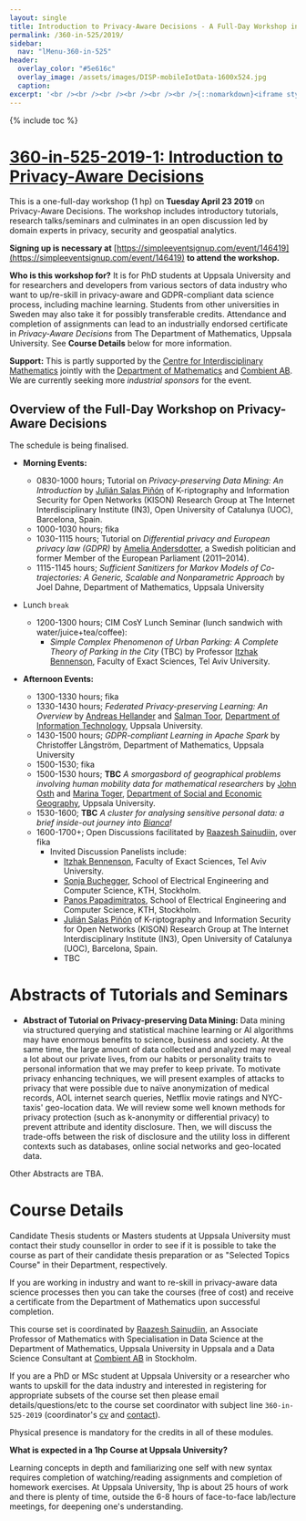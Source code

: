 ```yaml
---
layout: single
title: Introduction to Privacy-Aware Decisions - A Full-Day Workshop in Data Sciences, Spring 2019, Uppsala
permalink: /360-in-525/2019/
sidebar:
  nav: "lMenu-360-in-525"
header:
  overlay_color: "#5e616c"
  overlay_image: /assets/images/DISP-mobileIotData-1600x524.jpg
  caption:
excerpt: '<br /><br /><br /><br /><br /><br />{::nomarkdown}<iframe style="display: inline-block;" src="https://ghbtns.com/github-btn.html?user=lamastex&repo=scalable-data-science&type=star&count=true&size=large" frameborder="0" scrolling="0" width="160px" height="30px"></iframe> <iframe style="display: inline-block;" src="https://ghbtns.com/github-btn.html?user=lamastex&repo=scalable-data-science&type=fork&count=true&size=large" frameborder="0" scrolling="0" width="158px" height="30px"></iframe>{:/nomarkdown}'
---
```

{% include toc %}

# [360-in-525-2019-1: Introduction to Privacy-Aware Decisions](https://lamastex.github.io/scalable-data-science/360-in-525/2019/)

This is a one-full-day workshop (1 hp) on **Tuesday April 23 2019** on Privacy-Aware Decisions. The workshop includes introductory tutorials, research talks/seminars and culminates in an open discussion led by domain experts in privacy, security and geospatial analytics.

**Signing up is necessary at** [https://simpleeventsignup.com/event/146419](https://simpleeventsignup.com/event/146419) **to attend the workshop.**

**Who is this workshop for?** It is for PhD students at Uppsala University and for researchers and developers from various sectors of data industry who want to up/re-skill in privacy-aware and GDPR-compliant data science process, including machine learning. Students from other universities in Sweden may also take it for possibly transferable credits. Attendance and completion of assignments can lead to an industrially endorsed certificate in *Privacy-Aware Decisions* from The Department of Mathematics, Uppsala University.  See **Course Details** below for more information.

**Support:** This is partly supported by the [Centre for Interdisciplinary Mathematics](http://math.uu.se/cim/) jointly with the [Department of Mathematics](http://math.uu.se/) and [Combient AB](https://combient.com/). We are currently seeking more *industrial sponsors* for the event.

## Overview of the Full-Day Workshop on Privacy-Aware Decisions

The schedule is being finalised.

- **Morning Events:**
  - 0830-1000 hours; Tutorial on *Privacy-preserving Data Mining: An Introduction* by [Julián Salas Piñón](http://transfer.rdi.uoc.edu/en/researcher/salas-pin-julin) of K-riptography and Information Security for Open Networks (KISON) Research Group at The Internet Interdisciplinary Institute (IN3), Open University of Catalunya (UOC), Barcelona, Spain.
  - 1000-1030 hours; fika
  - 1030-1115 hours; Tutorial on *Differential privacy and European privacy law (GDPR)* by [Amelia Andersdotter](https://en.wikipedia.org/wiki/Amelia_Andersdotter), a Swedish politician and former Member of the European Parliament (2011–2014).
  - 1115-1145 hours; *Sufficient Sanitizers for Markov Models of Co-trajectories: A Generic, Scalable and Nonparametric Approach* by Joel Dahne, Department of Mathematics, Uppsala University

- Lunch `break`
  - 1200-1300 hours; CIM CosY Lunch Seminar (lunch sandwich with water/juice+tea/coffee):
    - *Simple Complex Phenomenon of Urban Parking: A Complete Theory of Parking in the City* (TBC) by Professor [Itzhak Bennenson](https://en-exact-sciences.tau.ac.il/profile/bennya), Faculty of Exact Sciences, Tel Aviv University.

- **Afternoon Events:**
  - 1300-1330 hours; fika
  - 1330-1430 hours; *Federated Privacy-preserving Learning: An Overview* by [Andreas Hellander](http://www.it.uu.se/katalog/andreash) and [Salman Toor](https://katalog.uu.se/profile/?id=N7-398), [Department of Information Technology](https://katalog.uu.se/organisation/?orgId=X61), Uppsala University.
  - 1430-1500 hours; *GDPR-compliant Learning in Apache Spark* by Christoffer Långström, Department of Mathematics, Uppsala University
  - 1500-1530; fika
  - 1500-1530 hours; **TBC** *A smorgasbord of geographical problems involving human mobility data for mathematical researchers* by [John Osth](http://www.kultgeog.uu.se/kontakt/personal/John_Osth/) and [Marina Toger](https://katalog.uu.se/profile/?id=N17-1812), [Department of Social and Economic Geography](https://katalog.uu.se/organisation/?orgId=HS7), Uppsala University.
  - 1530-1600; **TBC** *A cluster for analysing sensitive personal data: a brief inside-out journey into [Bianca](http://uppmax.uu.se/resources/systems/the-bianca-cluster)!*
  - 1600-1700+; Open Discussions facilitated by [Raazesh Sainudiin](https://lamastex.org/cv), over fika
    - Invited Discussion Panelists include:
      - [Itzhak Bennenson](https://en-exact-sciences.tau.ac.il/profile/bennya), Faculty of Exact Sciences, Tel Aviv University.
      - [Sonja Buchegger](http://www.csc.kth.se/~buc/), School of Electrical Engineering and Computer Science, KTH, Stockholm.
      - [Panos Papadimitratos](https://people.kth.se/~papadim/), School of Electrical Engineering and Computer Science, KTH, Stockholm.
      - [Julián Salas Piñón](http://transfer.rdi.uoc.edu/en/researcher/salas-pin-julin) of K-riptography and Information Security for Open Networks (KISON) Research Group at The Internet Interdisciplinary Institute (IN3), Open University of Catalunya (UOC), Barcelona, Spain.
      - TBC

# Abstracts of Tutorials and Seminars

- **Abstract of Tutorial on Privacy-preserving Data Mining:** Data mining via structured querying and statistical machine learning or AI algorithms may have enormous benefits to science, business and society. At the same time, the large amount of data collected and analyzed may reveal a lot about our private lives, from our habits or personality traits to personal information that we may prefer to keep private.
To motivate privacy enhancing techniques, we will present examples of attacks to privacy that were possible due to naïve
anonymization of medical records, AOL internet search queries, Netflix movie ratings and NYC-taxis' geo-location data.
We will review some well known methods for privacy protection (such as k-anonymity or differential privacy) to prevent attribute and identity disclosure.
Then, we will discuss the trade-offs between the risk of disclosure and the utility loss in different contexts such as databases, online social networks and geo-located data.

Other Abstracts are TBA.

<!--
- **Abstract of Tutorial on GDPR and ...:** (TBA)
- **Abstract of CIM Seminar:** (TBA)
- **Abstract of Other Seminars:** (TBA)
-->

# Course Details

Candidate Thesis students or Masters students at Uppsala University must contact their study counsellor in order to see if it is possible to take the course as part of their candidate thesis preparation or as "Selected Topics Course" in their Department, respectively.

If you are working in industry and want to re-skill in privacy-aware data science processes then you can take the courses (free of cost) and receive a certificate from the Department of Mathematics upon successful completion.

This course set is coordinated by [Raazesh Sainudiin](http://math.uu.se/research/raazesh-sainudiin/), an Associate Professor of Mathematics with Specialisation in Data Science at the Department of Mathematics, Uppsala University in Uppsala and a Data Science Consultant at [Combient AB](https://combient.com/) in Stockholm.

If you are a PhD or MSc student at Uppsala University or a researcher who wants to upskill for the data industry and interested in registering for appropriate subsets of the course set then please email details/questions/etc to the course set coordinator with subject line `360-in-525-2019` (coordinator's [cv](https://lamastex.github.io/cv/) and [contact](https://lamastex.github.io/contact/)).

Physical presence is mandatory for the credits in all of these modules.


**What is expected in a 1hp Course at Uppsala University?**

Learning concepts in depth and familiarizing one self with new syntax requires completion of watching/reading assignments and completion of homework exercises. At Uppsala University, 1hp is about 25 hours of work and there is plenty of time, outside the 6-8 hours of face-to-face lab/lecture meetings, for deepening one's understanding.  
